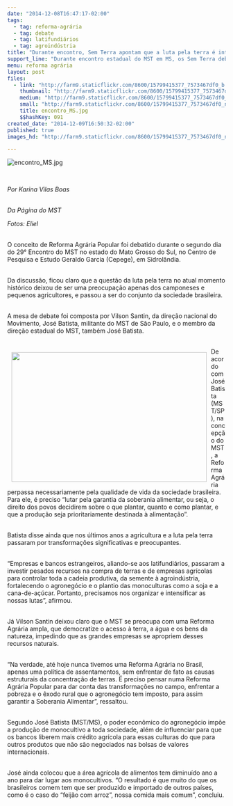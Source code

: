 ```yaml
---
date: "2014-12-08T16:47:17-02:00"
tags:
  - tag: reforma-agrária
  - tag: debate
  - tag: latifundiários
  - tag: agroindústria
title: "Durante encontro, Sem Terra apontam que a luta pela terra é interesse de todos"
support_line: "Durante encontro estadual do MST em MS, os Sem Terra debateram o conceito de Reforma Agrária Popular."
menu: reforma agrária
layout: post
files:
  - link: "http://farm9.staticflickr.com/8600/15799415377_7573467df0_b.jpg"
    thumbnail: "http://farm9.staticflickr.com/8600/15799415377_7573467df0_t.jpg"
    medium: "http://farm9.staticflickr.com/8600/15799415377_7573467df0_z.jpg"
    small: "http://farm9.staticflickr.com/8600/15799415377_7573467df0_n.jpg"
    title: encontro_MS.jpg
    $$hashKey: 091
created_date: "2014-12-09T16:50:32-02:00"
published: true
images_hd: "http://farm9.staticflickr.com/8600/15799415377_7573467df0_n.jpg"

---
```

<p><img alt="encontro_MS.jpg" src="http://farm9.staticflickr.com/8600/15799415377_7573467df0_b.jpg" /></p>

<p>&nbsp;</p>

<p><em>Por&nbsp;Karina Vilas Boas&nbsp;</em><br />
&nbsp;</p>

<p><em>Da P&aacute;gina do MST</em></p>

<p><em>Fotos: Eliel</em></p>

<p><br />
O conceito de Reforma Agr&aacute;ria Popular foi debatido durante o segundo dia do 29&deg; Encontro do MST no estado do Mato Grosso do Sul, no Centro de Pesquisa e Estudo Geraldo Garcia (Cepege), em Sidrol&acirc;ndia.</p>

<p><br />
Da discuss&atilde;o, ficou claro que a quest&atilde;o da luta pela terra no atual momento hist&oacute;rico deixou de ser uma preocupa&ccedil;&atilde;o apenas dos camponeses e pequenos agricultores, e passou a ser do conjunto da sociedade brasileira.</p>

<p><br />
A mesa de debate foi composta por Vilson Santin, da dire&ccedil;&atilde;o nacional do Movimento, Jos&eacute; Batista, militante do MST de S&atilde;o Paulo, e o membro da dire&ccedil;&atilde;o estadual do MST, tamb&eacute;m Jos&eacute; Batista.&nbsp;</p>

<p><br />
<img alt="" height="298" src="http://www.mst.org.br/sites/default/files/encontro_MS2.jpg" style="margin:10px; float:left" width="450" />De acordo com Jos&eacute; Batista (MST/SP), na concep&ccedil;&atilde;o do MST, a Reforma Agr&aacute;ria perpassa necessariamente pela qualidade de vida da sociedade brasileira. Para ele, &eacute; preciso &ldquo;lutar pela garantia da soberania alimentar, ou seja, o direito dos povos decidirem sobre o que plantar, quanto e como plantar, e que a produ&ccedil;&atilde;o seja prioritariamente destinada &agrave; alimenta&ccedil;&atilde;o&rdquo;.</p>

<p><br />
Batista disse ainda que nos &uacute;ltimos anos a agricultura e a luta pela terra passaram por transforma&ccedil;&otilde;es significativas e preocupantes.&nbsp;</p>

<p><br />
&ldquo;Empresas e bancos estrangeiros, aliando-se aos latifundi&aacute;rios, passaram a investir pesados recursos na compra de terras e de empresas agr&iacute;colas para controlar toda a cadeia produtiva, da semente &agrave; agroind&uacute;stria, fortalecendo o agroneg&oacute;cio e o plantio das monoculturas como a soja e a cana-de-a&ccedil;&uacute;car. Portanto, precisamos nos organizar e intensificar as nossas lutas&rdquo;, afirmou.</p>

<p><br />
J&aacute; Vilson Santin deixou claro que o MST se preocupa com uma Reforma Agr&aacute;ria ampla, que democratize o acesso &agrave; terra, a &aacute;gua e os bens da natureza, impedindo que as grandes empresas se apropriem desses recursos naturais.&nbsp;</p>

<p><br />
&ldquo;Na verdade, at&eacute; hoje nunca tivemos uma Reforma Agr&aacute;ria no Brasil, apenas uma pol&iacute;tica de assentamentos, sem enfrentar de fato as causas estruturais da concentra&ccedil;&atilde;o de terras. &Eacute; preciso pensar numa Reforma Agr&aacute;ria Popular para dar conta das transforma&ccedil;&otilde;es no campo, enfrentar a pobreza e o &ecirc;xodo rural que o agroneg&oacute;cio tem imposto, para assim garantir a Soberania Alimentar&rdquo;, ressaltou.</p>

<p><br />
Segundo Jos&eacute; Batista (MST/MS), o poder econ&ocirc;mico do agroneg&oacute;cio imp&otilde;e a produ&ccedil;&atilde;o de monocultivo a toda sociedade, al&eacute;m de influenciar para que os bancos liberem mais cr&eacute;dito agr&iacute;cola para essas culturas do que para outros produtos que n&atilde;o s&atilde;o negociados nas bolsas de valores internacionais.&nbsp;</p>

<p><br />
Jos&eacute; ainda colocou que a &aacute;rea agr&iacute;cola de alimentos tem diminu&iacute;do ano a ano para dar lugar aos monocultivos. &ldquo;O resultado &eacute; que muito do que os brasileiros comem tem que ser produzido e importado de outros pa&iacute;ses, como &eacute; o caso do &ldquo;feij&atilde;o com arroz&rdquo;, nossa comida mais comum&rdquo;, concluiu.</p>

<div>&nbsp;</div>
